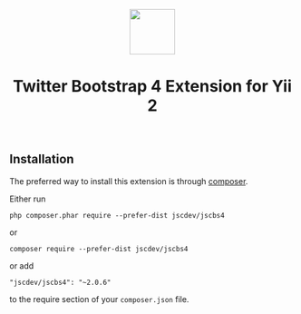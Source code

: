<p align="center">
    <a href="http://getbootstrap.com/" target="_blank" rel="external">
        <img src="https://v4-alpha.getbootstrap.com/assets/brand/bootstrap-solid.svg" height="80px">
    </a>
    <h1 align="center">Twitter Bootstrap 4 Extension for Yii 2</h1>
    <br>
</p>

Installation
------------

The preferred way to install this extension is through [composer](http://getcomposer.org/download/).

Either run

```
php composer.phar require --prefer-dist jscdev/jscbs4

```
or
```
composer require --prefer-dist jscdev/jscbs4

```

or add

```
"jscdev/jscbs4": "~2.0.6"
```

to the require section of your `composer.json` file.
